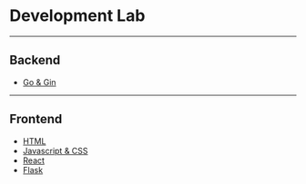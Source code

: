 # Development Lab

---

## Backend
- [Go & Gin](https://github.com/ljy3795/development_eng/tree/master/backend/go)

---

## Frontend
- [HTML]()
- [Javascript & CSS]()
- [React]()
- [Flask]()
